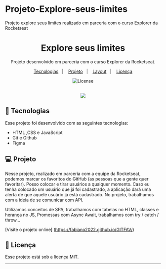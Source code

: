 # Projeto-Explore-seus-limites
Projeto explore seus limites realizado em parceria com o curso Explorer da Rocketseat

<h1 align="center"> Explore seus limites </h1>

<p align="center">
Projeto desenvolvido em parceria com o curso Explorer da Rocketseat.
</p>

<p align="center">
  <a href="#-tecnologias">Tecnologias</a>&nbsp;&nbsp;&nbsp;|&nbsp;&nbsp;&nbsp;
  <a href="#-projeto">Projeto</a>&nbsp;&nbsp;&nbsp;|&nbsp;&nbsp;&nbsp;
  <a href="#-layout">Layout</a>&nbsp;&nbsp;&nbsp;|&nbsp;&nbsp;&nbsp;
  <a href="#memo-licença">Licença</a>
</p>

<p align="center">
  <img alt="License" src="https://img.shields.io/static/v1?label=license&message=MIT&color=49AA26&labelColor=000000">
</p>

<br>

<div align="center">
<img src="https://raw.githubusercontent.com/gist/Fabiano2022/79dbea5e7bc87678c24cc695d0055d8c/raw/22ee797fb832363962b16945ae0061d680a25fcb/Explore%20seus%20limites.svg" />
</div>


## 🚀 Tecnologias

Esse projeto foi desenvolvido com as seguintes tecnologias:

- HTML ,CSS e JavaScript  
- Git e Github
- Figma


## 💻 Projeto

Nesse projeto, realizado em parceria com a equipe da Rocketseat, podemos marcar os favoritos do GitHub (as pessoas que a gente quer favoritar). Posso colocar e tirar usuários a qualquer momento. Caso eu tenha colocado um usuário que já foi cadastrado, a aplicação dará uma alerta de que aquele usuário já está cadastrado. No projeto, trabalhamos com a ideia de se comunicar com API.

Utilizamos conceitos de SPA, trabalhamos com tabelas no HTML, classes e herança no JS, Promessas com Async Await, trabalhamos com try / catch / throw...

[Visite o projeto online] (https://fabiano2022.github.io/GITFAV/) 


## :memo: Licença

Esse projeto está sob a licença MIT.

---

